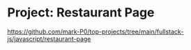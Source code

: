 # Project: Restaurant Page

https://github.com/mark-P0/top-projects/tree/main/fullstack-js/javascript/restaurant-page
